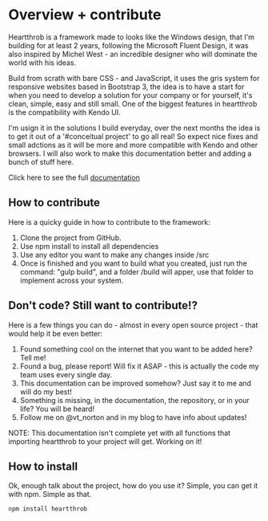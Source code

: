 # Overview + contribute
Heartthrob is a framework made to looks like the Windows design, that I'm building for at least 2 years, following the Microsoft Fluent Design, it was also inspired by Michel West - an incredible designer who will dominate the world with his ideas.

Build from scrath with bare CSS - and JavaScript, it uses the gris system for responsive websites based in Bootstrap 3, the idea is to have a start for when you need to develop a solution for your company or for yourself, it's clean, simple, easy and still small. One of the biggest features in heartthrob is the compatibility with Kendo UI.

I'm usign it in the solutions I build everyday, over the next months the idea is to get it out of a '#conceitual project' to go all real! So expect nice fixes and small adctions as it will be more and more compatible with Kendo and other browsers. I will also work to make this documentation better and adding a bunch of stuff here.

Click here to see the full [documentation](https://heartthrob.vtnorton.com/) 

## How to contribute
Here is a quicky guide in how to contribute to the framework:

1. Clone the project from GitHub.
2. Use npm install to install all dependencies
3. Use any editor you want to make any changes inside /src
4. Once is finished and you want to build what you created, just run the command: "gulp build", and a folder /build will apper, use that folder to implement across your system.

## Don't code? Still want to contribute!?
Here is a few things you can do - almost in every open source project - that would help it be even better:

1. Found something cool on the internet that you want to be added here? Tell me!
2. Found a bug, please report! Will fix it ASAP - this is actually the code my team uses every single day.
3. This documentation can be improved somehow? Just say it to me and will do my best!
4. Something is missing, in the documentation, the repository, or in your life? You will be heard!
5. Follow me on @vt_norton and in my blog to have info about updates!

NOTE: This documentation isn't complete yet with all functions that importing heartthrob to your project will get. Working on it!

## How to install
Ok, enough talk about the project, how do you use it? Simple, you can get it with npm. Simple as that.

```bash
npm install heartthrob
```
